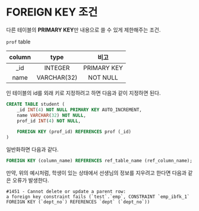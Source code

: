 # FOREIGN KEY 조건

다른 테이블의 **PRIMARY KEY**만 내용으로 쓸 수 있게 제한해주는 조건. 

`prof` table

|column|type|비고|
|:-:|:-:|:-:|
|_id|INTEGER|PRIMARY KEY|
|name|VARCHAR(32)|NOT NULL|

인 테이블의 id를 외래 키로 지정하려고 하면 다음과 같이 지정하면 된다.

```sql
CREATE TABLE student (
    _id INT(4) NOT NULL PRIMARY KEY AUTO_INCREMENT,
    name VARCHAR(32) NOT NULL,
    prof_id INT(4) NOT NULL,
    
    FOREIGN KEY (prof_id) REFERENCES prof (_id)
)
```
일반화하면 다음과 같다.

```sql
FOREIGN KEY (column_name) REFERENCES ref_table_name (ref_column_name);
```

만약, 위의 예시처럼, 학생이 있는 상태에서 선생님의 정보를 지우려고 한다면 다음과 같은 오류가 발생한다.

```
#1451 - Cannot delete or update a parent row:
a foreign key constraint fails (`test`.`emp`, CONSTRAINT `emp_ibfk_1` FOREIGN KEY (`dept_no`) REFERENCES `dept` (`dept_no`))
```
